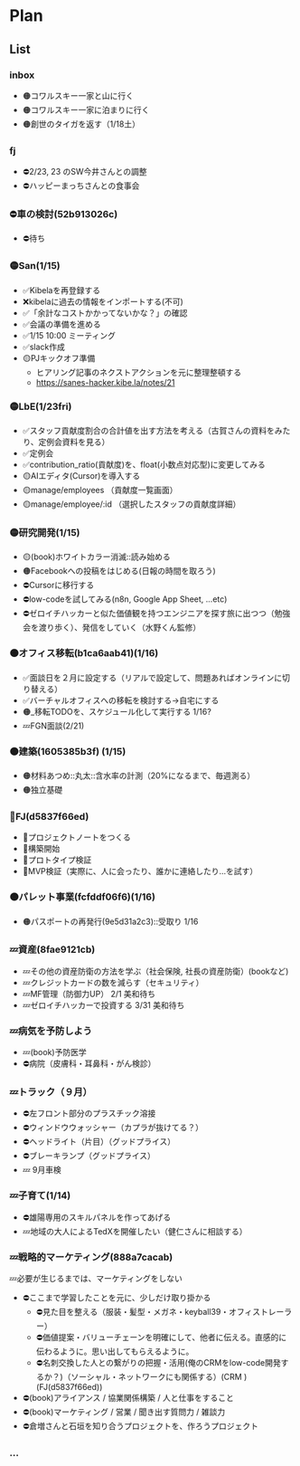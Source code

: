 # Plan
## List
### inbox
- 🟠コワルスキー一家と山に行く
- 🟠コワルスキー一家に泊まりに行く
- 🟠創世のタイガを返す（1/18土）

### fj
- ⛔️2/23, 23 のSW今井さんとの調整
- ⛔️ハッピーまっちさんとの食事会

### ⛔️車の検討(52b913026c)
- ⛔️待ち

### 🟡San(1/15)
- ✅Kibelaを再登録する
- ❌kibelaに過去の情報をインポートする(不可)
- ✅「余計なコストかかってないかな？」の確認
- ✅会議の準備を進める
- ✅1/15 10:00 ミーティング
- ✅slack作成
- 🟡PJキックオフ準備
  - ヒアリング記事のネクストアクションを元に整理整頓する
  - https://sanes-hacker.kibe.la/notes/21

### 🟡LbE(1/23fri)
- ✅スタッフ貢献度割合の合計値を出す方法を考える（古賀さんの資料をみたり、定例会資料を見る）
- ✅定例会
- ✅contribution_ratio(貢献度)を、float(小数点対応型)に変更してみる
- 🟡AIエディタ(Cursor)を導入する
- 🟡manage/employees （貢献度一覧画面）
- 🟡manage/employee/:id （選択したスタッフの貢献度詳細）

### 🟡研究開発(1/15)
- 🟡(book)ホワイトカラー消滅::読み始める
- 🟠Facebookへの投稿をはじめる(日報の時間を取ろう)
- ⛔️Cursorに移行する
- ⛔️low-codeを試してみる(n8n, Google App Sheet, ...etc)
- ⛔️ゼロイチハッカーと似た価値観を持つエンジニアを探す旅に出つつ（勉強会を渡り歩く）、発信をしていく（水野くん監修）

### 🟠オフィス移転(b1ca6aab41)(1/16)
- ✅面談日を２月に設定する（リアルで設定して、問題あればオンラインに切り替える）
- ✅バーチャルオフィスへの移転を検討する→自宅にする
- 🟠_移転TODOを、スケジュール化して実行する 1/16?
- 💤FGN面談(2/21)

### 🟠建築(1605385b3f) (1/15)
- 🟠材料あつめ::丸太::含水率の計測（20%になるまで、毎週測る）
- 🟠独立基礎

### 🐢FJ(d5837f66ed)
- 🐢プロジェクトノートをつくる
- 🐢構築開始
- 🐢プロトタイプ検証
- 🐢MVP検証（実際に、人に会ったり、誰かに連絡したり...を試す）

### 🟠パレット事業(fcfddf06f6)(1/16)
- 🟠パスポートの再発行(9e5d31a2c3)::受取り 1/16

### 💤資産(8fae9121cb)
- 💤その他の資産防衛の方法を学ぶ（社会保険, 社長の資産防衛）(bookなど)
- 💤クレジットカードの数を減らす（セキュリティ）
- 💤MF管理（防御力UP） 2/1 美和待ち
- 💤ゼロイチハッカーで投資する 3/31 美和待ち

### 💤病気を予防しよう
- 💤(book)予防医学
- ⛔️病院（皮膚科・耳鼻科・がん検診）

### 💤トラック（９月）
- ⛔️左フロント部分のプラスチック溶接
- ⛔️ウィンドウウォッシャー（カプラが抜けてる？）
- ⛔️ヘッドライト（片目）（グッドプライス）
- ⛔️ブレーキランプ（グッドプライス）
- 💤 9月車検

### 💤子育て(1/14)
- ⛔️雄陽専用のスキルパネルを作ってあげる
- 💤地域の大人によるTedXを開催したい（健仁さんに相談する）

### 💤戦略的マーケティング(888a7cacab)
💤必要が生じるまでは、マーケティングをしない
- ⛔️ここまで学習したことを元に、少しだけ取り掛かる
  - ⛔️見た目を整える（服装・髪型・メガネ・keyball39・オフィストレーラー）
  - ⛔️価値提案・バリューチェーンを明確にして、他者に伝える。直感的に伝わるように。思い出してもらえるように。
  - ⛔️名刺交換した人との繋がりの把握・活用(俺のCRMをlow-code開発するか？)（ソーシャル・ネットワークにも関係する）(CRM )(FJ(d5837f66ed))
- ⛔️(book)アライアンス / 協業関係構築 / 人と仕事をすること
- ⛔️(book)マーケティング / 営業 / 聞き出す質問力 / 雑談力
- ⛔️倉増さんと石垣を知り合うプロジェクトを、作ろうプロジェクト

### ...
















